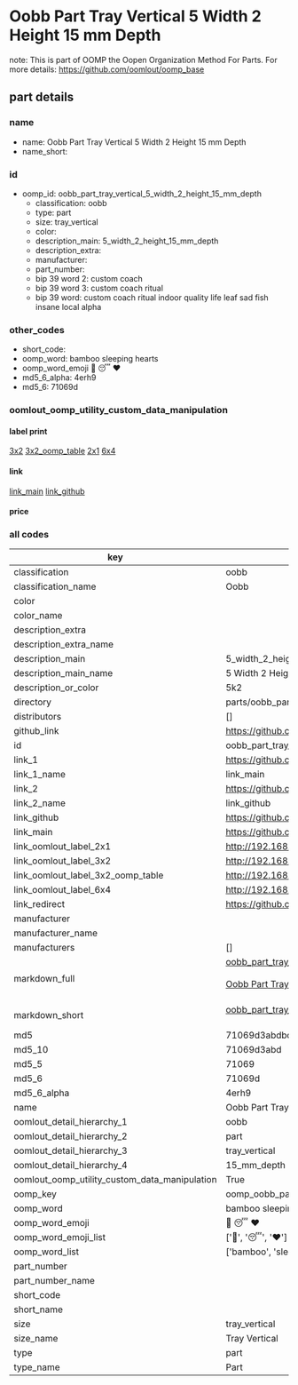 # Oobb Part Tray Vertical 5 Width 2 Height 15 mm Depth  

note: This is part of OOMP the Oopen Organization Method For Parts. For more details: https://github.com/oomlout/oomp_base

##  part details
  







### name
* name: Oobb Part Tray Vertical 5 Width 2 Height 15 mm Depth
* name_short: 
### id
* oomp_id: oobb_part_tray_vertical_5_width_2_height_15_mm_depth
  * classification: oobb
  * type: part
  * size: tray_vertical
  * color: 
  * description_main: 5_width_2_height_15_mm_depth
  * description_extra: 
  * manufacturer: 
  * part_number: 
  * bip 39 word 2: custom coach
  * bip 39 word 3: custom coach ritual
  * bip 39 word: custom coach ritual indoor quality life leaf sad fish insane local alpha

### other_codes
* short_code: 
* oomp_word: bamboo sleeping hearts
* oomp_word_emoji :bamboo: :sleeping: :hearts:
* md5_6_alpha: 4erh9
* md5_6: 71069d






### oomlout_oomp_utility_custom_data_manipulation
#### label print
[3x2](http://192.168.1.245:1112/?label=oomp%204erh9)
[3x2_oomp_table](http://192.168.1.108:1112/?label=oomp%204erh9)
[2x1](http://192.168.1.242:1112/?label=oomp%204erh9)
[6x4](http://192.168.1.55:1112/?label=oomp%204erh9)    

#### link

[link_main](https://github.com/oomlout/oomlout_oomp_version_1_messy/tree/main/parts/oobb_part_tray_vertical_5_width_2_height_15_mm_depth) [link_github](https://github.com/oomlout/oomlout_oomp_version_1_messy/tree/main/parts/oobb_part_tray_vertical_5_width_2_height_15_mm_depth)                             

#### price







### all codes 
| key | value |  
| --- | --- |  
| classification | oobb |  
| classification_name | Oobb |  
| color |  |  
| color_name |  |  
| description_extra |  |  
| description_extra_name |  |  
| description_main | 5_width_2_height_15_mm_depth |  
| description_main_name | 5 Width 2 Height 15 mm Depth |  
| description_or_color | 5k2 |  
| directory | parts/oobb_part_tray_vertical_5_width_2_height_15_mm_depth |  
| distributors | [] |  
| github_link | https://github.com/oomlout/oomlout_oomp_part_src/tree/main/parts/oobb_part_tray_vertical_5_width_2_height_15_mm_depth |  
| id | oobb_part_tray_vertical_5_width_2_height_15_mm_depth |  
| link_1 | https://github.com/oomlout/oomlout_oomp_version_1_messy/tree/main/parts/oobb_part_tray_vertical_5_width_2_height_15_mm_depth |  
| link_1_name | link_main |  
| link_2 | https://github.com/oomlout/oomlout_oomp_version_1_messy/tree/main/parts/oobb_part_tray_vertical_5_width_2_height_15_mm_depth |  
| link_2_name | link_github |  
| link_github | https://github.com/oomlout/oomlout_oomp_version_1_messy/tree/main/parts/oobb_part_tray_vertical_5_width_2_height_15_mm_depth |  
| link_main | https://github.com/oomlout/oomlout_oomp_version_1_messy/tree/main/parts/oobb_part_tray_vertical_5_width_2_height_15_mm_depth |  
| link_oomlout_label_2x1 | http://192.168.1.242:1112/?label=oomp%204erh9 |  
| link_oomlout_label_3x2 | http://192.168.1.245:1112/?label=oomp%204erh9 |  
| link_oomlout_label_3x2_oomp_table | http://192.168.1.108:1112/?label=oomp%204erh9 |  
| link_oomlout_label_6x4 | http://192.168.1.55:1112/?label=oomp%204erh9 |  
| link_redirect | https://github.com/oomlout/oomlout_oomp_version_1_messy/tree/main/parts/oobb_part_tray_vertical_5_width_2_height_15_mm_depth |  
| manufacturer |  |  
| manufacturer_name |  |  
| manufacturers | [] |  
| markdown_full | [oobb_part_tray_vertical_5_width_2_height_15_mm_depth](none)<br>[](none)<br>[Oobb Part Tray Vertical 5 Width 2 Height 15 Mm Depth](none)<br><br> |  
| markdown_short | [oobb_part_tray_vertical_5_width_2_height_15_mm_depth](none)<br><br> |  
| md5 | 71069d3abdbdafd605579731750b29b4 |  
| md5_10 | 71069d3abd |  
| md5_5 | 71069 |  
| md5_6 | 71069d |  
| md5_6_alpha | 4erh9 |  
| name | Oobb Part Tray Vertical 5 Width 2 Height 15 mm Depth |  
| oomlout_detail_hierarchy_1 | oobb |  
| oomlout_detail_hierarchy_2 | part |  
| oomlout_detail_hierarchy_3 | tray_vertical |  
| oomlout_detail_hierarchy_4 | 15_mm_depth |  
| oomlout_oomp_utility_custom_data_manipulation | True |  
| oomp_key | oomp_oobb_part_tray_vertical_5_width_2_height_15_mm_depth |  
| oomp_word | bamboo sleeping hearts |  
| oomp_word_emoji | :bamboo: :sleeping: :hearts: |  
| oomp_word_emoji_list | [':bamboo:', ':sleeping:', ':hearts:'] |  
| oomp_word_list | ['bamboo', 'sleeping', 'hearts'] |  
| part_number |  |  
| part_number_name |  |  
| short_code |  |  
| short_name |  |  
| size | tray_vertical |  
| size_name | Tray Vertical |  
| type | part |  
| type_name | Part |  
